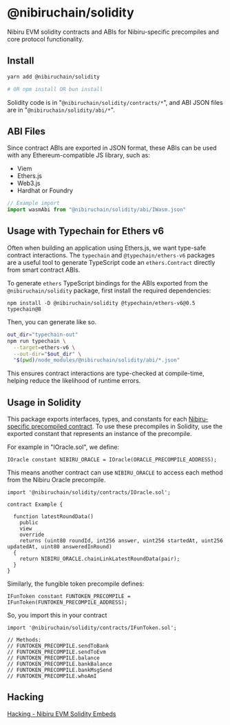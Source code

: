 # @nibiruchain/solidity

Nibiru EVM solidity contracts and ABIs for Nibiru-specific precompiles and core protocol functionality.

## Install

```bash
yarn add @nibiruchain/solidity

# OR npm install OR bun install
```

Solidity code is in "`@nibiruchain/solidity/contracts/*`", and 
ABI JSON files are in "`@nibiruchain/solidity/abi/*`".

## ABI Files 

Since contract ABIs are exported in JSON format, these ABIs can be used with any
Ethereum-compatible JS library, such as:
- Viem
- Ethers.js
- Web3.js
- Hardhat or Foundry

```ts
// Example import
import wasmAbi from "@nibiruchain/solidity/abi/IWasm.json"
```

## Usage with Typechain for Ethers v6

Often when building an application using Ethers.js, we want type-safe contract
interactions. The `typechain` and `@typechain/ethers-v6` packages are a useful
tool to generate TypeScript code an `ethers.Contract` directly from smart
contract ABIs.

To generate `ethers` TypeScript bindings for the ABIs exported from
the `@nibiruchain/solidity` package, first install the required dependencies:
```
npm install -D @nibiruchain/solidity @typechain/ethers-v6@0.5 typechain@8
```

Then, you can generate like so.
```bash
out_dir="typechain-out"
npm run typechain \
  --target=ethers-v6 \
  --out-dir="$out_dir" \
  "$(pwd)/node_modules/@nibiruchain/solidity/abi/*.json" 
```

This ensures contract interactions are type-checked at compile-time, helping reduce the likelihood of runtime errors.

## Usage in Solidity

This package exports interfaces, types, and constants for each [Nibiru-specific
precompiled contract](https://nibiru.fi/docs/evm/precompiles/nibiru.html). To use these precompiles in Solidity, use the exported constant that represents an instance of the precompile. 

For example in "IOracle.sol", we define:
```solidity
IOracle constant NIBIRU_ORACLE = IOracle(ORACLE_PRECOMPILE_ADDRESS);
```

This means another contract can use `NIBIRU_ORACLE` to access each method from
the Nibiru Oracle precompile.
```solidity
import '@nibiruchain/solidity/contracts/IOracle.sol';

contract Example {

  function latestRoundData()
    public
    view
    override
    returns (uint80 roundId, int256 answer, uint256 startedAt, uint256 updatedAt, uint80 answeredInRound)
  {
    return NIBIRU_ORACLE.chainLinkLatestRoundData(pair);
  }
}
```

Similarly, the fungible token precompile defines:
```
IFunToken constant FUNTOKEN_PRECOMPILE = IFunToken(FUNTOKEN_PRECOMPILE_ADDRESS);
```
So, you import this in your contract 
```solidity
import '@nibiruchain/solidity/contracts/IFunToken.sol';

// Methods:
// FUNTOKEN_PRECOMPILE.sendToBank
// FUNTOKEN_PRECOMPILE.sendToEvm
// FUNTOKEN_PRECOMPILE.balance
// FUNTOKEN_PRECOMPILE.bankBalance
// FUNTOKEN_PRECOMPILE.bankMsgSend
// FUNTOKEN_PRECOMPILE.whoAmI
```

## Hacking

[Hacking - Nibiru EVM Solidity Embeds](./HACKING.md)
